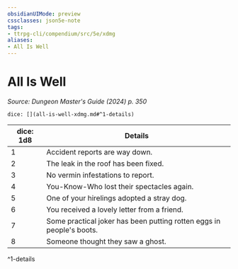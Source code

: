 ```yaml
---
obsidianUIMode: preview
cssclasses: json5e-note
tags:
- ttrpg-cli/compendium/src/5e/xdmg
aliases:
- All Is Well
---
```

# All Is Well
*Source: Dungeon Master's Guide (2024) p. 350* 

`dice: [](all-is-well-xdmg.md#^1-details)`

| dice: 1d8 | Details |
|-----------|---------|
| 1 | Accident reports are way down. |
| 2 | The leak in the roof has been fixed. |
| 3 | No vermin infestations to report. |
| 4 | You-Know-Who lost their spectacles again. |
| 5 | One of your hirelings adopted a stray dog. |
| 6 | You received a lovely letter from a friend. |
| 7 | Some practical joker has been putting rotten eggs in people's boots. |
| 8 | Someone thought they saw a ghost. |
^1-details